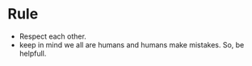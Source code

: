 # Rule

- Respect each other.
- keep in mind we all are humans and humans make mistakes. So, be helpfull.
